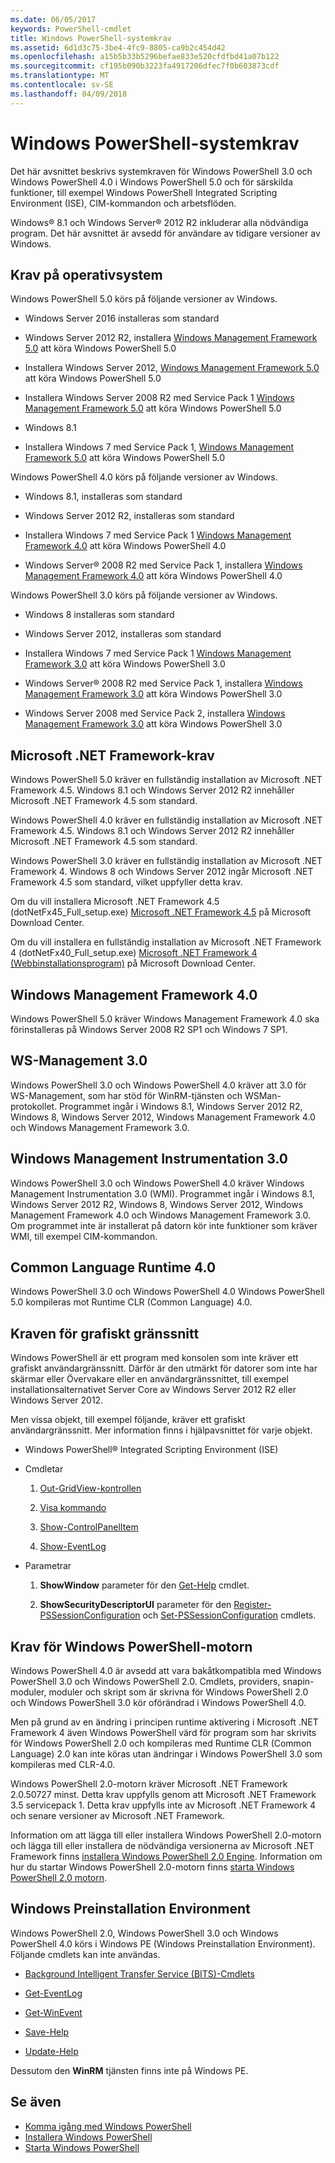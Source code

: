 ```yaml
---
ms.date: 06/05/2017
keywords: PowerShell-cmdlet
title: Windows PowerShell-systemkrav
ms.assetid: 6d1d3c75-3be4-4fc9-8805-ca9b2c454d42
ms.openlocfilehash: a15b5b33b5296befae833e520cfdfbd41a07b122
ms.sourcegitcommit: cf195b090b3223fa4917206dfec7f0b603873cdf
ms.translationtype: MT
ms.contentlocale: sv-SE
ms.lasthandoff: 04/09/2018
---
```

# <a name="windows-powershell-system-requirements"></a>Windows PowerShell-systemkrav
Det här avsnittet beskrivs systemkraven för Windows PowerShell 3.0 och Windows PowerShell 4.0 i Windows PowerShell 5.0 och för särskilda funktioner, till exempel Windows PowerShell Integrated Scripting Environment (ISE), CIM-kommandon och arbetsflöden.

Windows® 8.1 och Windows Server® 2012 R2 inkluderar alla nödvändiga program. Det här avsnittet är avsedd för användare av tidigare versioner av Windows.

## <a name="operating-system-requirements"></a>Krav på operativsystem
Windows PowerShell 5.0 körs på följande versioner av Windows.

- Windows Server 2016 installeras som standard

- Windows Server 2012 R2, installera [Windows Management Framework 5.0](https://www.microsoft.com/en-us/download/details.aspx?id=50395) att köra Windows PowerShell 5.0

- Installera Windows Server 2012, [Windows Management Framework 5.0](https://www.microsoft.com/en-us/download/details.aspx?id=50395) att köra Windows PowerShell 5.0

- Installera Windows Server 2008 R2 med Service Pack 1 [Windows Management Framework 5.0](https://www.microsoft.com/en-us/download/details.aspx?id=50395) att köra Windows PowerShell 5.0

- Windows 8.1

- Installera Windows 7 med Service Pack 1, [Windows Management Framework 5.0](https://www.microsoft.com/en-us/download/details.aspx?id=50395) att köra Windows PowerShell 5.0

Windows PowerShell 4.0 körs på följande versioner av Windows.

- Windows 8.1, installeras som standard

- Windows Server 2012 R2, installeras som standard

- Installera Windows 7 med Service Pack 1 [Windows Management Framework 4.0](https://www.microsoft.com/en-us/download/details.aspx?id=40855) att köra Windows PowerShell 4.0

- Windows Server® 2008 R2 med Service Pack 1, installera [Windows Management Framework 4.0](https://www.microsoft.com/en-us/download/details.aspx?id=40855) att köra Windows PowerShell 4.0

Windows PowerShell 3.0 körs på följande versioner av Windows.

- Windows 8 installeras som standard

- Windows Server 2012, installeras som standard

- Installera Windows 7 med Service Pack 1 [Windows Management Framework 3.0](https://www.microsoft.com/en-us/download/details.aspx?id=34595) att köra Windows PowerShell 3.0

- Windows Server® 2008 R2 med Service Pack 1, installera [Windows Management Framework 3.0](https://www.microsoft.com/en-us/download/details.aspx?id=34595) att köra Windows PowerShell 3.0

- Windows Server 2008 med Service Pack 2, installera [Windows Management Framework 3.0](https://www.microsoft.com/en-us/download/details.aspx?id=34595) att köra Windows PowerShell 3.0

## <a name="microsoft-net-framework-requirements"></a>Microsoft .NET Framework-krav
Windows PowerShell 5.0 kräver en fullständig installation av Microsoft .NET Framework 4.5. Windows 8.1 och Windows Server 2012 R2 innehåller Microsoft .NET Framework 4.5 som standard.

Windows PowerShell 4.0 kräver en fullständig installation av Microsoft .NET Framework 4.5. Windows 8.1 och Windows Server 2012 R2 innehåller Microsoft .NET Framework 4.5 som standard.

Windows PowerShell 3.0 kräver en fullständig installation av Microsoft .NET Framework 4. Windows 8 och Windows Server 2012 ingår Microsoft .NET Framework 4.5 som standard, vilket uppfyller detta krav.

Om du vill installera Microsoft .NET Framework 4.5 (dotNetFx45_Full_setup.exe) [Microsoft .NET Framework 4.5](http://go.microsoft.com/fwlink/?LinkID=242919) på Microsoft Download Center.

Om du vill installera en fullständig installation av Microsoft .NET Framework 4 (dotNetFx40_Full_setup.exe) [Microsoft .NET Framework 4 (Webbinstallationsprogram)](http://go.microsoft.com/fwlink/?LinkID=212931) på Microsoft Download Center.

## <a name="windows-management-framework-40"></a>Windows Management Framework 4.0
Windows PowerShell 5.0 kräver Windows Management Framework 4.0 ska förinstalleras på Windows Server 2008 R2 SP1 och Windows 7 SP1.

## <a name="ws-management-30"></a>WS-Management 3.0
Windows PowerShell 3.0 och Windows PowerShell 4.0 kräver att 3.0 för WS-Management, som har stöd för WinRM-tjänsten och WSMan-protokollet. Programmet ingår i Windows 8.1, Windows Server 2012 R2, Windows 8, Windows Server 2012, Windows Management Framework 4.0 och Windows Management Framework 3.0.

## <a name="windows-management-instrumentation-30"></a>Windows Management Instrumentation 3.0
Windows PowerShell 3.0 och Windows PowerShell 4.0 kräver Windows Management Instrumentation 3.0 (WMI). Programmet ingår i Windows 8.1, Windows Server 2012 R2, Windows 8, Windows Server 2012, Windows Management Framework 4.0 och Windows Management Framework 3.0. Om programmet inte är installerat på datorn kör inte funktioner som kräver WMI, till exempel CIM-kommandon.

## <a name="common-language-runtime-40"></a>Common Language Runtime 4.0
Windows PowerShell 3.0 och Windows PowerShell 4.0 Windows PowerShell 5.0 kompileras mot Runtime CLR (Common Language) 4.0.

## <a name="graphical-user-interface-requirements"></a>Kraven för grafiskt gränssnitt
Windows PowerShell är ett program med konsolen som inte kräver ett grafiskt användargränssnitt. Därför är den utmärkt för datorer som inte har skärmar eller Övervakare eller en användargränssnittet, till exempel installationsalternativet Server Core av Windows Server 2012 R2 eller Windows Server 2012.

Men vissa objekt, till exempel följande, kräver ett grafiskt användargränssnitt. Mer information finns i hjälpavsnittet för varje objekt.

- Windows PowerShell® Integrated Scripting Environment (ISE)

- Cmdletar

    1.  [Out-GridView-kontrollen](https://docs.microsoft.com/en-us/powershell/module/microsoft.powershell.utility/out-gridview)

    2.  [Visa kommando](https://docs.microsoft.com/en-us/powershell/module/Microsoft.PowerShell.Utility/Show-Command)

    3.  [Show-ControlPanelItem](https://docs.microsoft.com/en-us/powershell/module/Microsoft.PowerShell.Management/Show-ControlPanelItem)

    4.  [Show-EventLog](https://docs.microsoft.com/en-us/powershell/module/Microsoft.PowerShell.Management/Show-EventLog)

- Parametrar

    1.  **ShowWindow** parameter för den [Get-Help](https://docs.microsoft.com/en-us/powershell/module/Microsoft.PowerShell.Core/Get-Help) cmdlet.

    2.  **ShowSecurityDescriptorUI** parameter för den [Register-PSSessionConfiguration](https://docs.microsoft.com/en-us/powershell/module/Microsoft.PowerShell.Core/Register-PSSessionConfiguration) och [Set-PSSessionConfiguration](https://docs.microsoft.com/en-us/powershell/module/Microsoft.PowerShell.Core/Set-PSSessionConfiguration) cmdlets.

## <a name="windows-powershell-engine-requirements"></a>Krav för Windows PowerShell-motorn
Windows PowerShell 4.0 är avsedd att vara bakåtkompatibla med Windows PowerShell 3.0 och Windows PowerShell 2.0. Cmdlets, providers, snapin-moduler, moduler och skript som är skrivna för Windows PowerShell 2.0 och Windows PowerShell 3.0 kör oförändrad i Windows PowerShell 4.0.

Men på grund av en ändring i principen runtime aktivering i Microsoft .NET Framework 4 även Windows PowerShell värd för program som har skrivits för Windows PowerShell 2.0 och kompileras med Runtime CLR (Common Language) 2.0 kan inte köras utan ändringar i Windows PowerShell 3.0 som kompileras med CLR-4.0.

Windows PowerShell 2.0-motorn kräver Microsoft .NET Framework 2.0.50727 minst. Detta krav uppfylls genom att Microsoft .NET Framework 3.5 servicepack 1. Detta krav uppfylls inte av Microsoft .NET Framework 4 och senare versioner av Microsoft .NET Framework.

Information om att lägga till eller installera Windows PowerShell 2.0-motorn och lägga till eller installera de nödvändiga versionerna av Microsoft .NET Framework finns [installera Windows PowerShell 2.0 Engine](Installing-the-Windows-PowerShell-2.0-Engine.md). Information om hur du startar Windows PowerShell 2.0-motorn finns [starta Windows PowerShell 2.0 motorn](Starting-the-Windows-PowerShell-2.0-Engine.md).

## <a name="windows-preinstallation-environment"></a>Windows Preinstallation Environment
Windows PowerShell 2.0, Windows PowerShell 3.0 och Windows PowerShell 4.0 körs i Windows PE (Windows Preinstallation Environment). Följande cmdlets kan inte användas.

- [Background Intelligent Transfer Service (BITS)-Cmdlets](http://go.microsoft.com/fwlink/?LinkId=257514)

- [Get-EventLog](https://docs.microsoft.com/en-us/powershell/module/Microsoft.PowerShell.Management/Get-EventLog)

- [Get-WinEvent](https://docs.microsoft.com/en-us/powershell/module/Microsoft.PowerShell.Diagnostics/Get-WinEvent)

- [Save-Help](https://docs.microsoft.com/en-us/powershell/module/Microsoft.PowerShell.Core/Save-Help)

- [Update-Help](https://docs.microsoft.com/en-us/powershell/module/Microsoft.PowerShell.Core/Update-Help)

Dessutom den **WinRM** tjänsten finns inte på Windows PE.

## <a name="see-also"></a>Se även
- [Komma igång med Windows PowerShell](../getting-started/Getting-Started-with-Windows-PowerShell.md)
- [Installera Windows PowerShell](Installing-Windows-PowerShell.md)
- [Starta Windows PowerShell](Starting-Windows-PowerShell.md)